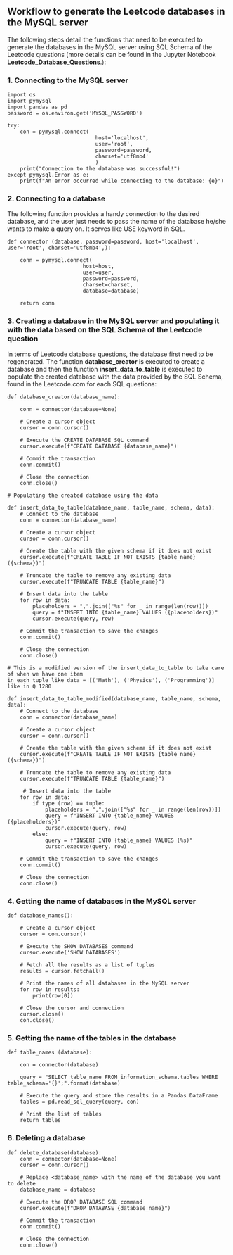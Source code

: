 
## Workflow to generate the Leetcode databases in the MySQL server

The following steps detail the functions that need to be executed to generate the databases in the MySQL server using SQL Schema of the Leetcode questions (more details can be found in the Jupyter Notebook **<a href="https://github.com/DanialArab/SQL/blob/master/Leetcode_Database_Questions.ipynb">Leetcode_Database_Questions</a>**.):


### 1. Connecting to the MySQL server  


    import os
    import pymysql
    import pandas as pd
    password = os.environ.get('MYSQL_PASSWORD')
    
    try:
        con = pymysql.connect(
                                host='localhost',
                                user='root',
                                password=password,
                                charset='utf8mb4'
                                )
        print("Connection to the database was successful!")
    except pymysql.Error as e:
        print(f"An error occurred while connecting to the database: {e}")
    
### 2. Connecting to a database 

The following function provides a handy connection to the desired database, and the user just needs to pass the name of the database he/she wants to make a query on. It serves like USE keyword in SQL.
    
    def connector (database, password=password, host='localhost', user='root', charset='utf8mb4',):
    
        conn = pymysql.connect(
                            host=host,
                            user=user,
                            password=password,
                            charset=charset, 
                            database=database)

        return conn
  
### 3. Creating a database in the MySQL server and populating it with the data based on the SQL Schema of the Leetcode question

In terms of Leetcode database questions, the database first need to be regenerated. The function **database_creator** is executed to create a database and then the function **insert_data_to_table** is executed to populate the created database with the data provided by the SQL Schema, found in the Leetcode.com for each SQL questions:
    
    def database_creator(database_name):

        conn = connector(database=None)

        # Create a cursor object
        cursor = conn.cursor()

        # Execute the CREATE DATABASE SQL command
        cursor.execute(f"CREATE DATABASE {database_name}")

        # Commit the transaction
        conn.commit()

        # Close the connection
        conn.close()  
    
    # Populating the created database using the data
    
    def insert_data_to_table(database_name, table_name, schema, data):
        # Connect to the database
        conn = connector(database_name)

        # Create a cursor object
        cursor = conn.cursor()

        # Create the table with the given schema if it does not exist
        cursor.execute(f"CREATE TABLE IF NOT EXISTS {table_name} ({schema})")

        # Truncate the table to remove any existing data
        cursor.execute(f"TRUNCATE TABLE {table_name}")

        # Insert data into the table
        for row in data:
            placeholders = ",".join(["%s" for _ in range(len(row))])
            query = f"INSERT INTO {table_name} VALUES ({placeholders})"
            cursor.execute(query, row)

        # Commit the transaction to save the changes
        conn.commit()

        # Close the connection
        conn.close()

    # This is a modified version of the insert_data_to_table to take care of when we have one item 
    in each tuple like data = [('Math'), ('Physics'), ('Programming')] like in Q 1280

    def insert_data_to_table_modified(database_name, table_name, schema, data):
        # Connect to the database
        conn = connector(database_name)

        # Create a cursor object
        cursor = conn.cursor()

        # Create the table with the given schema if it does not exist
        cursor.execute(f"CREATE TABLE IF NOT EXISTS {table_name} ({schema})")

        # Truncate the table to remove any existing data
        cursor.execute(f"TRUNCATE TABLE {table_name}")

         # Insert data into the table
        for row in data:
            if type (row) == tuple:
                placeholders = ",".join(["%s" for _ in range(len(row))])
                query = f"INSERT INTO {table_name} VALUES ({placeholders})"
                cursor.execute(query, row)
            else:
                query = f"INSERT INTO {table_name} VALUES (%s)"
                cursor.execute(query, row)

        # Commit the transaction to save the changes
        conn.commit()

        # Close the connection
        conn.close()

### 4. Getting the name of databases in the MySQL server

    def database_names():

        # Create a cursor object
        cursor = con.cursor()

        # Execute the SHOW DATABASES command
        cursor.execute('SHOW DATABASES')

        # Fetch all the results as a list of tuples
        results = cursor.fetchall()

        # Print the names of all databases in the MySQL server
        for row in results:
            print(row[0])

        # Close the cursor and connection
        cursor.close()
        con.close()

### 5. Getting the name of the tables in the database

    def table_names (database):

        con = connector(database)

        query = "SELECT table_name FROM information_schema.tables WHERE table_schema='{}';".format(database)

        # Execute the query and store the results in a Pandas DataFrame
        tables = pd.read_sql_query(query, con)

        # Print the list of tables
        return tables

### 6. Deleting a database

    def delete_database(database):
        conn = connector(database=None)
        cursor = conn.cursor()

        # Replace <database_name> with the name of the database you want to delete
        database_name = database

        # Execute the DROP DATABASE SQL command
        cursor.execute(f"DROP DATABASE {database_name}")

        # Commit the transaction
        conn.commit()

        # Close the connection
        conn.close()
    
